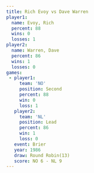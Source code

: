 ```yaml
---
title: Rich Evoy vs Dave Warren
player1:            
  name: Evoy, Rich  
  percent: 88       
  wins: 0           
  losses: 1         
player2:            
  name: Warren, Dave
  percent: 86       
  wins: 1           
  losses: 0         
games:
 - player1:          
     team: 'NO'      
     position: Second
     percent: 88     
     win: 0          
     loss: 1         
   player2:        
     team: 'NL'    
     position: Lead
     percent: 86   
     win: 1        
     loss: 0       
   event: Brier         
   year: 1986           
   draw: Round Robin(13)
   score: NO 6 - NL 9   
---
```

